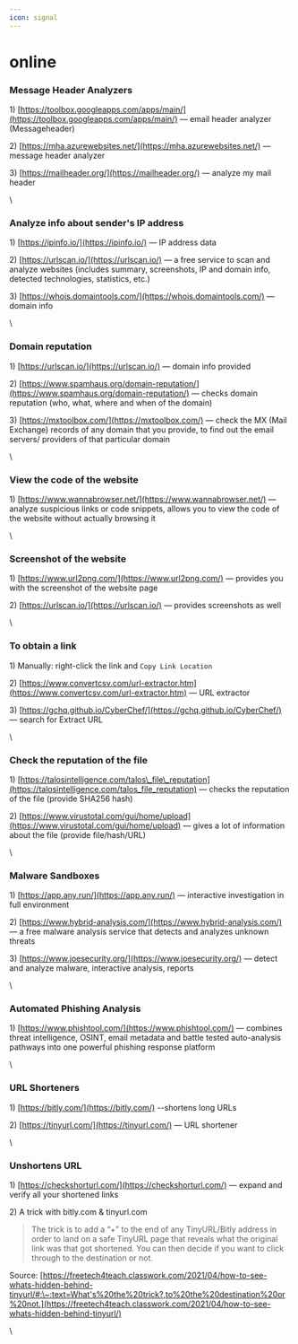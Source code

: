 ```yaml
---
icon: signal
---
```


# online

### Message Header Analyzers

1\) [https://toolbox.googleapps.com/apps/main/](https://toolbox.googleapps.com/apps/main/) — email header analyzer (Messageheader)

2\) [https://mha.azurewebsites.net/](https://mha.azurewebsites.net/) — message header analyzer

3\) [https://mailheader.org/](https://mailheader.org/) — analyze my mail header

\


### Analyze info about sender's IP address

1\) [https://ipinfo.io/](https://ipinfo.io/) — IP address data

2\) [https://urlscan.io/](https://urlscan.io/) — a free service to scan and analyze websites (includes summary, screenshots, IP and domain info, detected technologies, statistics, etc.)

3\) [https://whois.domaintools.com/](https://whois.domaintools.com/) — domain info

\


### Domain reputation

1\) [https://urlscan.io/](https://urlscan.io/) — domain info provided

2\) [https://www.spamhaus.org/domain-reputation/](https://www.spamhaus.org/domain-reputation/) — checks domain reputation (who, what, where and when of the domain)

3\) [https://mxtoolbox.com/](https://mxtoolbox.com/) — check the MX (Mail Exchange) records of any domain that you provide, to find out the email servers/ providers of that particular domain

\


### View the code of the website

1\) [https://www.wannabrowser.net/](https://www.wannabrowser.net/) — analyze suspicious links or code snippets, allows you to view the code of the website without actually browsing it

\


### Screenshot of the website

1\) [https://www.url2png.com/](https://www.url2png.com/) — provides you with the screenshot of the website page

2\) [https://urlscan.io/](https://urlscan.io/) — provides screenshots as well&#x20;

\


### To obtain a link

1\) Manually: right-click the link and `Copy Link Location`

2\) [https://www.convertcsv.com/url-extractor.htm](https://www.convertcsv.com/url-extractor.htm) — URL extractor

3\) [https://gchq.github.io/CyberChef/](https://gchq.github.io/CyberChef/) — search for Extract URL

\


### Check the reputation of the file

1\) [https://talosintelligence.com/talos\_file\_reputation](https://talosintelligence.com/talos_file_reputation) — checks the reputation of the file (provide SHA256 hash)

2\) [https://www.virustotal.com/gui/home/upload](https://www.virustotal.com/gui/home/upload) — gives a lot of information about the file (provide file/hash/URL)

\


### Malware Sandboxes

1\) [https://app.any.run/](https://app.any.run/) — interactive investigation in full environment

2\) [https://www.hybrid-analysis.com/](https://www.hybrid-analysis.com/) — a free malware analysis service that detects and analyzes unknown threats

3\) [https://www.joesecurity.org/](https://www.joesecurity.org/) — detect and analyze malware, interactive analysis, reports

\


### Automated Phishing Analysis

1\) [https://www.phishtool.com/](https://www.phishtool.com/) — combines threat intelligence, OSINT, email metadata and battle tested auto-analysis pathways into one powerful phishing response platform

\


### URL Shorteners

1\) [https://bitly.com/](https://bitly.com/) --shortens long URLs

2\) [https://tinyurl.com/](https://tinyurl.com/) — URL shortener

\


### Unshortens URL

1\) [https://checkshorturl.com/](https://checkshorturl.com/) — expand and verify all your shortened links

2\) A trick with bitly.com & tinyurl.com

> The trick is to add a “+” to the end of any TinyURL/Bitly address in order to land on a safe TinyURL page that reveals what the original link was that got shortened. You can then decide if you want to click through to the destination or not.

Source: [https://freetech4teach.classwork.com/2021/04/how-to-see-whats-hidden-behind-tinyurl/#:\~:text=What's%20the%20trick?,to%20the%20destination%20or%20not.](https://freetech4teach.classwork.com/2021/04/how-to-see-whats-hidden-behind-tinyurl/)

\
